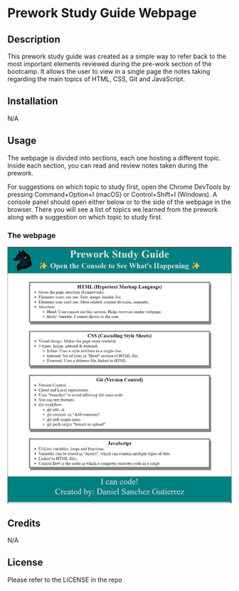 # Prework Study Guide Webpage

## Description

This prework study guide was created as a simple way to refer back to the most important elements reviewed during the pre-work section of the bootcamp. It allows the user to view in a single page the notes taking regarding the main topics of HTML, CSS, Git and JavaScript.

## Installation

N/A

## Usage

The webpage is divided into sections, each one hosting a different topic. Inside each section, you can read and review notes taken during the prework.

For suggestions on which topic to study first, open the Chrome DevTools by pressing Command+Option+I (macOS) or Control+Shift+I (Windows). A console panel should open either below or to the side of the webpage in the browser. There you will see a list of topics we learned from the prework along with a suggestion on which topic to study first.

### The webpage

![Screenshot of the webpage appearance](assets/3-screenshot.png)

## Credits

N/A

## License

Please refer to the LICENSE in the repo